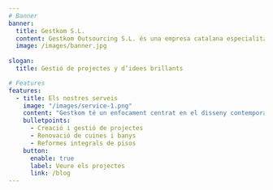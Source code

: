 ```yaml
---
# Banner
banner:
  title: Gestkom S.L.
  content: Gestkom Outsourcing S.L. és una empresa catalana especialitzada en la gestió de projectes i construcció, compromesa amb el disseny contemporani i la satisfacció del client, garantint qualitat i innovació en els treballs realitzats.
  image: /images/banner.jpg
    
slogan:
  title: Gestió de projectes y d’idees brillants

# Features
features:
  - title: Els nostres serveis
    image: "/images/service-1.png"
    content: "Gestkom té un enfocament centrat en el disseny contemporani i la satisfacció del client, garantint sempre la qualitat i la innovació en els nostres treballs. Ofereix una àmplia gamma de serveis en el sector de la construcció i la rehabilitació. Les nostres especialitats inclouen:"
    bulletpoints:
      - Creació i gestió de projectes
      - Renovació de cuines i banys
      - Reformes integrals de pisos
    button:
      enable: true
      label: Veure els projectes
      link: /blog
---
```

